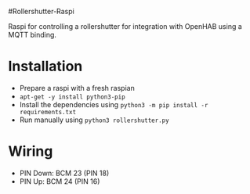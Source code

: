 #Rollershutter-Raspi

Raspi for controlling a rollershutter for integration with
OpenHAB using a MQTT binding.


# Installation
+ Prepare a raspi with a fresh raspian
+ `apt-get -y install python3-pip`
+ Install the dependencies using ` python3 -m pip install -r requirements.txt `
+ Run manually using `python3 rollershutter.py `

# Wiring
+ PIN Down: BCM 23 (PIN 18)
+ PIN Up: BCM 24 (PIN 16)
 